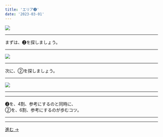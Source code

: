 ```yaml
---
title: 'エリア➋'
date: '2023-03-01'
---
```

![](/images/22.jpg)
***
まずは、➋を探しましょう。
***
![](/images/22_n.jpg)
***
次に、②を探しましょう。
***
![](/images/22__n.jpg)
***
***
➋を、4割、参考にするのと同時に、  
②を、6割、参考にするのが歩むコツ。
***
***
[ 進む → ](/posts/33)

